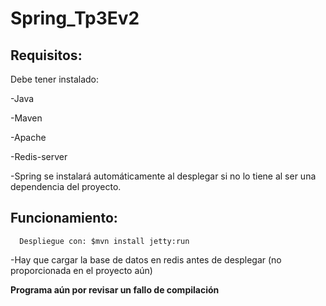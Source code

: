 # Spring_Tp3Ev2

## Requisitos:  
Debe tener instalado:

-Java

-Maven

-Apache

-Redis-server

-Spring se instalará automáticamente al desplegar si no lo tiene al ser una dependencia del proyecto.

## Funcionamiento: 
      Despliegue con: $mvn install jetty:run 
-Hay que cargar la base de datos en redis antes de desplegar (no proporcionada en el proyecto aún)
      
**Programa aún por revisar un fallo de compilación**


